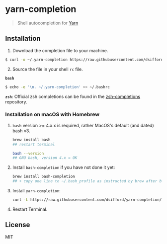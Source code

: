 # yarn-completion

> Shell autocompletion for [Yarn](https://github.com/yarnpkg/yarn)

## Installation

1. Download the completion file to your machine.

```sh
$ curl -o ~/.yarn-completion https://raw.githubusercontent.com/dsifford/yarn-completion/master/yarn-completion.bash
```

2. Source the file in your shell `rc` file.

**`bash`**
```sh
$ echo -e '\n. ~/.yarn-completion' >> ~/.bashrc
```

**`zsh`**: Official zsh completions can be found in the [zsh-completions](https://github.com/zsh-users/zsh-completions/blob/master/src/_yarn) repository.

### Installation on macOS with Homebrew

1.  `bash` version >= 4.x.x is required, rather MacOS's default (and dated) bash v3.

    ```bash
    brew install bash
    ## restart terminal

    bash --version
    ## GNU bash, version 4.x = OK
    ```

2.  Install `bash-completion` if you have not done it yet:
    ```bash
    brew install bash-completion
    ## + copy one line to ~/.bash_profile as instructed by brew after bash-completion setup
    ```

3.  Install `yarn-completion`:
    ```sh
    curl -L https://raw.githubusercontent.com/dsifford/yarn-completion/master/yarn-completion.bash > `brew --prefix`/etc/bash_completion.d/yarn
    ```

4.  Restart Terminal.

## License

MIT
